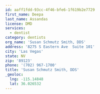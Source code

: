 ```yaml
---
id: aaff1fdd-93cc-4f46-bfe6-1f619b2e7729
first_name: Deepa
last_name: Assandas
license: DMD
services:
  - dentist
category: dentists
org_name: 'Susan Schmutz Smith, DDS'
address: '8275 S Eastern Ave  Suite 101'
city: 'Las Vegas'
state: NV
zip: '89123'
phone: '(702) 967-1700'
title: 'Susan Schmutz Smith, DDS'
_geoloc:
  lng: -115.14848
  lat: 36.026532
---
```

